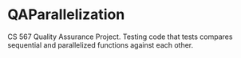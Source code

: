# QAParallelization
CS 567 Quality Assurance Project. Testing code that tests compares sequential and parallelized functions against each other.
